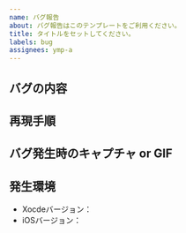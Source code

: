 ```yaml
---
name: バグ報告
about: バグ報告はこのテンプレートをご利用ください。
title: タイトルをセットしてください。
labels: bug
assignees: ymp-a
---
```


<!-- Issueのテンプレートです。入力できるところを埋めてください。 -->
<!-- 記入しない項目は特になしと記入してください。。 -->
<!-- バグの説明を記述してください。 -->
## バグの内容

<!-- 再現手順を記載してください。 -->
## 再現手順

<!-- 必要であれば、バグの状態がわかるキャプチャやGIFを添付してください。 -->
## バグ発生時のキャプチャ or GIF

<!-- 発生環境を記載してください。 -->
## 発生環境
- Xocdeバージョン：
- iOSバージョン：
